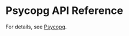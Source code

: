 # Psycopg API Reference<a name="EN-US_TOPIC_0000001126927585"></a>

For details, see  [Psycopg](psycopg.md).

